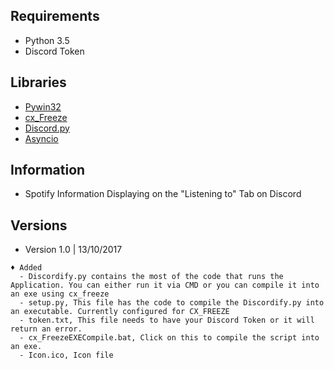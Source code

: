 

Requirements 
-----------

- Python 3.5 
- Discord Token 


Libraries
-----------

- [Pywin32](https://sourceforge.net/projects/pywin32/)
- [cx_Freeze](https://anthony-tuininga.github.io/cx_Freeze/)
- [Discord.py](https://github.com/Rapptz/discord.py)
- [Asyncio](https://github.com/python/cpython/tree/3.6/Lib/asyncio/)


Information
-----------

- Spotify Information Displaying on the "Listening to" Tab on Discord


Versions
-----------

  - Version 1.0 | 13/10/2017
  ```
  ♦ Added
    - Discordify.py contains the most of the code that runs the Application. You can either run it via CMD or you can compile it into an exe using cx_freeze
    - setup.py, This file has the code to compile the Discordify.py into an executable. Currently configured for CX_FREEZE
    - token.txt, This file needs to have your Discord Token or it will return an error.
    - cx_FreezeEXECompile.bat, Click on this to compile the script into an exe.
    - Icon.ico, Icon file
  ```  